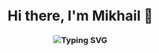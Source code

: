 <h1 align="center">Hi there, I'm Mikhail 👋</h1>
<h3 align="center"><img src="https://readme-typing-svg.herokuapp.com?font=Helvetica+Neue&pause=1000&color=000000&width=435&lines=A+backend+developer+from+Russia" alt="Typing SVG" /></h3>
